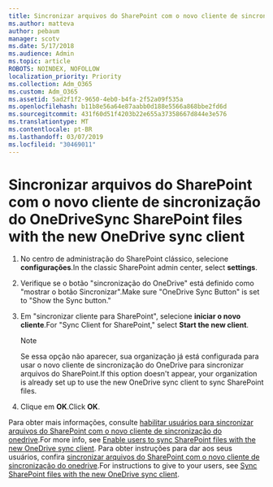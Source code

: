 ```yaml
---
title: Sincronizar arquivos do SharePoint com o novo cliente de sincronização do OneDrive
ms.author: matteva
author: pebaum
manager: scotv
ms.date: 5/17/2018
ms.audience: Admin
ms.topic: article
ROBOTS: NOINDEX, NOFOLLOW
localization_priority: Priority
ms.collection: Adm_O365
ms.custom: Adm_O365
ms.assetid: 5ad2f1f2-9650-4eb0-b4fa-2f52a09f535a
ms.openlocfilehash: b11b8e56a64e87aabb0d188e5566a868bbe2fd6d
ms.sourcegitcommit: 431f60d51f4203b22e655a37358667d844e3e576
ms.translationtype: MT
ms.contentlocale: pt-BR
ms.lasthandoff: 03/07/2019
ms.locfileid: "30469011"
---
```

# <a name="sync-sharepoint-files-with-the-new-onedrive-sync-client"></a><span data-ttu-id="c8375-102">Sincronizar arquivos do SharePoint com o novo cliente de sincronização do OneDrive</span><span class="sxs-lookup"><span data-stu-id="c8375-102">Sync SharePoint files with the new OneDrive sync client</span></span>

1. <span data-ttu-id="c8375-103">No centro de administração do SharePoint clássico, selecione **configurações**.</span><span class="sxs-lookup"><span data-stu-id="c8375-103">In the classic SharePoint admin center, select **settings**.</span></span>
    
2. <span data-ttu-id="c8375-104">Verifique se o botão "sincronização do OneDrive" está definido como "mostrar o botão Sincronizar".</span><span class="sxs-lookup"><span data-stu-id="c8375-104">Make sure "OneDrive Sync Button" is set to "Show the Sync button."</span></span>
    
3. <span data-ttu-id="c8375-105">Em "sincronizar cliente para SharePoint", selecione **iniciar o novo cliente**.</span><span class="sxs-lookup"><span data-stu-id="c8375-105">For "Sync Client for SharePoint," select **Start the new client**.</span></span>
    
    > [!NOTE]
    > <span data-ttu-id="c8375-106">Se essa opção não aparecer, sua organização já está configurada para usar o novo cliente de sincronização do OneDrive para sincronizar arquivos do SharePoint.</span><span class="sxs-lookup"><span data-stu-id="c8375-106">If this option doesn't appear, your organization is already set up to use the new OneDrive sync client to sync SharePoint files.</span></span> 
  
4. <span data-ttu-id="c8375-107">Clique em **OK**.</span><span class="sxs-lookup"><span data-stu-id="c8375-107">Click **OK**.</span></span>
    
<span data-ttu-id="c8375-108">Para obter mais informações, consulte [habilitar usuários para sincronizar arquivos do SharePoint com o novo cliente de sincronização do onedrive](https://go.microsoft.com/fwlink/?linkid=866433).</span><span class="sxs-lookup"><span data-stu-id="c8375-108">For more info, see [Enable users to sync SharePoint files with the new OneDrive sync client](https://go.microsoft.com/fwlink/?linkid=866433).</span></span> <span data-ttu-id="c8375-109">Para obter instruções para dar aos seus usuários, confira [sincronizar arquivos do SharePoint com o novo cliente de sincronização do onedrive](https://go.microsoft.com/fwlink/?linkid=866427).</span><span class="sxs-lookup"><span data-stu-id="c8375-109">For instructions to give to your users, see [Sync SharePoint files with the new OneDrive sync client](https://go.microsoft.com/fwlink/?linkid=866427).</span></span>
  

